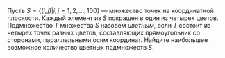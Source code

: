 Пусть $S=\{(i,j)| i,j=1,2, \ldots, 100\}$ — множество точек на координатной плоскости. Каждый элемент из $S$ покрашен в один из четырех цветов. Подмножество $T$ множества $S$ назовем *цветным*, если $T$ состоит из четырех точек разных цветов, составляющих прямоугольник со сторонами, параллельными осям координат. Найдите наибольшее возможное количество цветных подмножеств $S$.